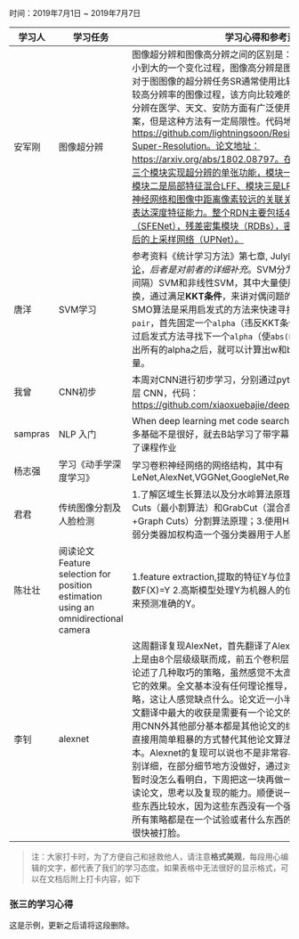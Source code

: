 时间：2019年7月1日 ~ 2019年7月7日

学习人|学习任务|学习心得和参考资料
------ | ------ | ------ 
安军刚 | 图像超分辨  | 图像超分辨和图像高分辨之间的区别是：图像超分辨描述是图像由小到大的一个变化过程，图像高分辨是图像本身较大的一个状态。对于图图像的超分辨任务SR通常使用比较深的卷积神经网络编码成较高分辨率的图像过程，该方向比较难的一个点是SISR单张图像超分辨在医学、天文、安防方面有广泛使用，通常都是插值重构的方案，但是这种方法有一定局限性。代码地址：https://github.com/lightningsoon/Residual-Dense-Net-for-Super-Resolution。论文地址：https://arxiv.org/abs/1802.08797。在上面的论文和代码中是以三个模块实现超分辨的单张功能，模块一是密集型残差网络RDB、模块二是局部特征混合LFF、模块三是LRL局部特征学习。因为卷积神经网络和图像中距离像素较远的关联关系较弱所以局部特征更能表达深度特征能力。整个RDN主要包括4个部分：隐藏特征提取网络（SFENet），残差密集模块（RDBs），密集特征融合（DFF），和最后的上采样网络（UPNet）。
唐洋 | SVM学习 | 参考资料《统计学习方法》第七章, July的博客[支持向量机通俗导论](http://vdisk.weibo.com/s/zrFL6OXKgnlcp)，*后者是对前者的详细补充*。SVM分为线性可分SVM，线性（软间隔）SVM和非线性SVM，其中大量使用**对偶问题与原问题**的转换，通过满足**KKT条件**，来讲对偶问题的解对应到原问题的解。SMO算法是采用启发式的方法来快速寻找到需要优化的`alpha pair`，首先固定一个`alpha`（违反KKT条件最厉害的那个），然后通过启发式方法寻找下一个`alpha`（使`abs(E1-E2)`最大的那个）。计算出所有的alpha之后，就可以计算出w和b了，alpha>0的就是支持向量。
我曾 | CNN初步 | 本周对CNN进行初步学习，分别通过pytorch和tensorflow 完成两层 CNN，代码：https://github.com/xiaoxuebajie/deeplearning/tree/master/CNN
sampras| NLP 入门 | When deep learning met code search 论文阅读，对NLP方向许多基础不是很好，就去B站学习了带字幕的cs224视频，周末又去做了课程作业
杨志强|学习《动手学深度学习》|学习卷积神经网络的网络结构，其中有LeNet,AlexNet,VGGNet,GoogleNet,ResNet
君君 | 传统图像分割及人脸检测 | 1.了解区域生长算法以及分水岭算法原理；2.前景分割：学习Graph Cuts（最小割算法）和GrabCut（混合高斯模型+K-means聚类+Graph Cuts）分割算法原理；3.使用Haar级联分类器，利用多个弱分类器加权构造一个强分类器用于人脸检测。
陈壮壮|阅读论文 Feature selection for position estimation using an omnidirectional camera|1.feature extraction,提取的特征Y与位置X理想情况下定义一个函数F(X)=Y 2.高斯模型处理Y为机器人的位置，X为在Y点的观测值，来预测准确的Y。
李钊 |alexnet|这周翻译复现AlexNet，首先翻译了AlexNet的论文，这个网络基本上是由8个层级级联而成，前五个卷积层后三个全连接层。论文主要论述了几种取巧的策略，虽然感觉不太高明，但是论文主要是显示它的效果。全文基本没有任何理论推导，仅仅是一些实验发现的策略，这让人感觉缺点什么。论文近一小半的篇章是论述效果，在论文翻译中最大的收获是需要有一个论文的广度积累量，文中出了应用CNN外其他部分基本都是其他论文的结论。更有甚者，有些部分直接用简单粗暴的方式替代其他论文算法，并美其名曰减少训练成本。Alexnet的复现可以说也不是非常容易，由于论文中写的不是特别详细，在部分细节地方没做好，通过对GitHub上代码的观察，我暂时没怎么看明白，下周把这一块再做一下。接下来开始培养一下读论文，思考以及复现的能力。顺便说一下，我总觉得深度学习这些东西比较水，因为这些东西没有一个强大的理论进行支撑，基本所有策略都是在一个试验或者什么东西的拼凑下完成的，希望能够很快被打脸。
> 注：大家打卡时，为了方便自己和拯救他人，请注意**格式美观**，每段用心编辑的文字，都代表了我们的学习态度。如果表格中无法很好的显示格式，可以在文档后附上打卡内容，如下

### 张三的学习心得
这是示例，更新之后请将这段删除。
